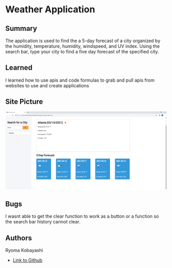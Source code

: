 # Weather Application



## Summary 

The application is used to find the a 5-day forecast of a city organized by the humidity, temperature, humidity, windspeed, and UV index. Using the search bar, type your city to find a five day forecast of the specified city.

## Learned 
I learned how to use apis and code formulas to grab and pull apis from websites to use and create applications
## Site Picture 
![site](atlanta.png)
  
 

## Bugs
I wasnt able to get the clear function to work as a button or a function so the search bar history cannot clear.



## Authors

Ryoma Kobayashi

- [Link to Github](https://github.com/ryokoba689)

